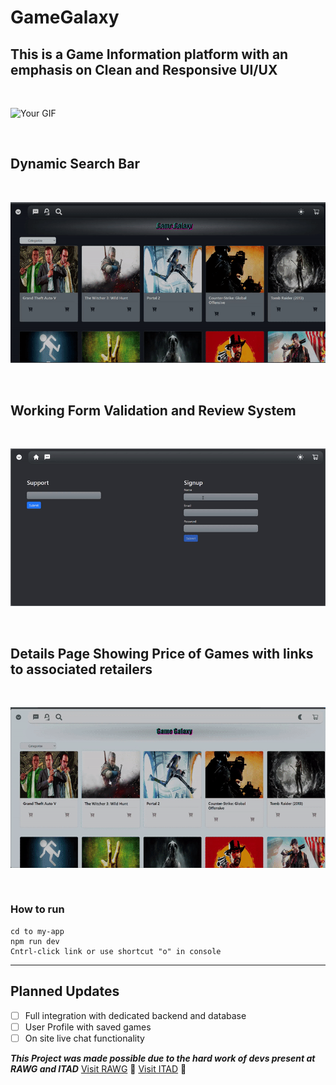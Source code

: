 # GameGalaxy

## This is a Game Information platform with an emphasis on Clean and Responsive UI/UX

</br>

![Your GIF](src/Assets/HomePage.gif)

</br>

## Dynamic Search Bar

</br>

![Your GIF](src/Assets/SearchBar.gif)


</br>

## Working Form Validation and Review System

</br>

![Your GIF](src/Assets/Review-Comment.gif)


</br>

## Details Page Showing Price of Games with links to associated retailers

</br>

![Your GIF](src/Assets/DetailsPage.gif)

</br>

### How to run

```
cd to my-app
npm run dev
Cntrl-click link or use shortcut "o" in console
```

***

## Planned Updates
- [ ] Full integration with dedicated backend and database
- [ ] User Profile with saved games
- [ ] On site live chat functionality

***This Project was made possible due to the hard work of devs present at RAWG and ITAD***
[Visit RAWG](https://rawg.io/) 🚀
[Visit ITAD](https://isthereanydeal.com/) 🚀


